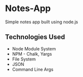 # Notes-App
Simple notes app built using node.js
## Technologies Used
- Node Module System
- NPM - Chalk, Yargs
- File System
- JSON
- Command Line Args
